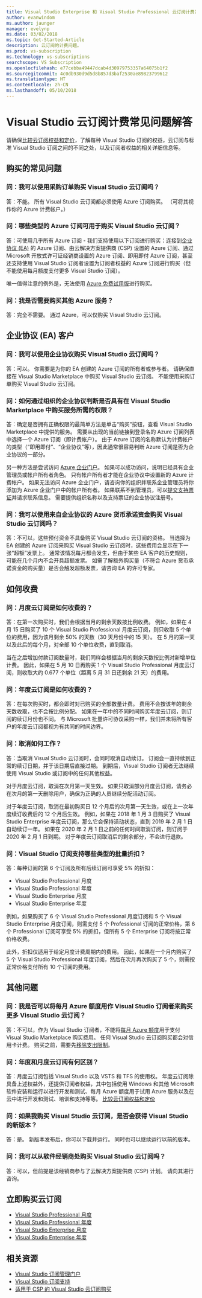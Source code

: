```yaml
---
title: Visual Studio Enterprise 和 Visual Studio Professional 云订阅计费常见问题解答
author: evanwindom
ms.author: jaunger
manager: evelynp
ms.date: 03/02/2018
ms.topic: Get-Started-Article
description: 云订阅的计费问题。
ms.prod: vs-subscription
ms.technology: vs-subscriptions
searchscope: VS Subscription
ms.openlocfilehash: e77cebba49447dcab4d30979753357a64075b1f2
ms.sourcegitcommit: 4c0db930d9d5d8b857d3baf2530ae89823799612
ms.translationtype: HT
ms.contentlocale: zh-CN
ms.lasthandoff: 05/10/2018
---
```

# <a name="visual-studio-cloud-subscriptions-billing-faq"></a>Visual Studio 云订阅计费常见问题解答
请确保[比较云订阅权益和定价](https://www.visualstudio.com/vs/pricing/)，了解每种 Visual Studio 订阅的权益，云订阅与标准 Visual Studio 订阅之间的不同之处，以及订阅者权益的相关详细信息等。

## <a name="general-purchasing-questions"></a>购买的常见问题

### <a name="q-can-i-buy-visual-studio-cloud-subscriptions-using-a-purchase-order"></a>问：我可以使用采购订单购买 Visual Studio 云订阅吗？
答：不能。 所有 Visual Studio 云订阅都必须使用 Azure 订阅购买。 （可将其视作你的 Azure 计费帐户。）

### <a name="q-what-types-of-azure-subscriptions-can-be-used-to-buy-visual-studio-cloud-subscriptions"></a>问：哪些类型的 Azure 订阅可用于购买 Visual Studio 云订阅？
答：可使用几乎所有 Azure 订阅 - 我们支持使用以下订阅进行购买：连接到[企业协议 (EA)](https://azure.microsoft.com/pricing/enterprise-agreement/) 的 Azure 订阅、由云解决方案提供商 (CSP) 设置的 Azure 订阅、通过 Microsoft 开放式许可证经销商设置的 Azure 订阅、即用即付 Azure 订阅，甚至还支持使用 Visual Studio 订阅者设置为订阅者权益的 Azure 订阅进行购买（但不能使用每月额度支付更多 Visual Studio 订阅）。

唯一值得注意的例外是，无法使用 [Azure 免费试用版](https://azure.microsoft.com/pricing/free-trial/)进行购买。

### <a name="q-am-i-required-to-buy-other-azure-services"></a>问：我是否需要购买其他 Azure 服务？
答：完全不需要。 通过 Azure，可以仅购买 Visual Studio 云订阅。 

## <a name="enterprise-agreement-ea-customers"></a>企业协议 (EA) 客户

### <a name="q-can-i-use-an-enterprise-agreement-to-buy-visual-studio-cloud-subscriptions"></a>问：我可以使用企业协议购买 Visual Studio 云订阅吗？

答：可以。 你需要是为你的 EA 创建的 Azure 订阅的所有者或参与者。 请确保直接在 Visual Studio Marketplace 中购买 Visual Studio 云订阅。 不能使用采购订单购买 Visual Studio 云订阅。 

### <a name="q-how-can-i-tell-whether-i-have-the-necessary-privileges-to-buy-services-in-the-visual-studio-marketplace-through-my-organizations-enterprise-agreement"></a>问：如何通过组织的企业协议判断是否具有在 Visual Studio Marketplace 中购买服务所需的权限？

答：确定是否拥有正确权限的最简单方法是单击“购买”按钮，查看 Visual Studio Marketplace 中提供的服务。 需要从出现的当前链接到登录名的 Azure 订阅列表中选择一个 Azure 订阅（即计费帐户）。 由于 Azure 订阅的名称默认为计费帐户的类型（“即用即付”、“企业协议”等），因此通常很容易判断 Azure 订阅是否为企业协议的一部分。

另一种方法是尝试访问 [Azure 企业门户](http://ea.azure.com)。  如果可以成功访问，说明已经具有企业管理员或帐户所有者角色。 只有帐户所有者才能在企业协议中设置新的 Azure 计费帐户。 如果无法访问 Azure 企业门户，请咨询你的组织并联系企业管理员将你添加为 Azure 企业门户中的帐户所有者。  如果联系不到管理员，可以[提交支持票证](http://aka.ms/AzureEntSupport)并请求联系信息。  需要提供组织名称以及支持票证的企业协议注册号。

### <a name="q-can-i-use-the-azure-monetary-commitment-funds-from-my-enterprise-agreement-to-buy-visual-studio-cloud-subscriptions"></a>问：我可以使用来自企业协议的 Azure 货币承诺资金购买 Visual Studio 云订阅吗？

答：不可以，这些预付资金不具备购买 Visual Studio 云订阅的资格。 当选择为 EA 创建的 Azure 订阅来购买 Visual Studio 云订阅时，这些费用会显示在下一张“超额”发票上。 通常该情况每月都会发生，但由于某些 EA 客户的历史规则，可能在几个月内不会开具超额发票。 如需了解额外购买量（不符合 Azure 货币承诺资金的购买量）是否会触发超额发票，请咨询 EA 的许可专家。

## <a name="how-charges-are-processed"></a>如何收费

### <a name="q-how-are-monthly-cloud-subscription-charges-processed"></a>问：月度云订阅是如何收费的？
答：在第一次购买时，我们会根据当月的剩余天数按比例收费。 例如，如果在 4 月 15 日购买了 10 个 Visual Studio Professional 月度云订阅，则只收取 5 个单位的费用，因为该月剩余 50% 的天数（30 天月份中的 15 天）。 在 5 月的第一天以及此后的每个月，对全部 10 个单位收费，直到取消。

当在之后增加付款订阅数量时，我们同样会根据当月的剩余天数按比例对新增单位计费。 因此，如果在 5 月 10 日再购买 1 个 Visual Studio Professional 月度云订阅，则收取大约 0.677 个单位（距离 5 月 31 日还剩余 21 天）的费用。 

### <a name="q-how-are-annual-cloud-subscription-charges-processed"></a>问：年度云订阅是如何收费的？
答：在每次购买时，都会即时对已购买的全部数量计费。 费用不会按该年的剩余天数收取，也不会按比例分配。 如果在一年中的不同时间购买年度云订阅，则订阅的续订月份也不同。 与 Microsoft 批量许可协议采购一样，我们并未将所有客户的年度云订阅都视为有共同的时间边界。

### <a name="q-how-do-cancelations-work"></a>问：取消如何工作？
答：当取消 Visual Studio 云订阅时，会同时取消自动续订。 订阅会一直持续到正常的续订日期，并于该日期后直接过期。 到期后，Visual Studio 订阅者无法继续使用 Visual Studio 或订阅中的任何其他权益。

对于月度云订阅，取消在次月第一天生效。 如果只取消部分月度云订阅，请务必在次月的第一天删除用户，确保为正确的人员继续分配活动订阅。

对于年度云订阅，取消在最初购买日 12 个月后的次月第一天生效，或在上一次年度续订收费后的 12 个月后生效。 例如，如果在 2018 年 1 月 3 日购买了 Visual Studio Enterprise 年度云订阅，那么它会保持活动状态，直到 2019 年 2 月 1 日自动续订一年。 如果在 2020 年 2 月 1 日之前的任何时间取消订阅，则订阅于 2020 年 2 月 1 日到期。 对于年度云订阅取消后的剩余部分，不会进行退款。

### <a name="q-what-kind-of-volume-discounts-are-available-for-visual-studio-subscriptions"></a>问：Visual Studio 订阅支持哪些类型的批量折扣？

答：每种订阅的第 6 个订阅及所有后续订阅可享受 5% 的折扣：

* Visual Studio Professional 月度
* Visual Studio Professional 年度
* Visual Studio Enterprise 月度
* Visual Studio Enterprise 年度

例如，如果购买了 6 个 Visual Studio Professional 月度订阅和 5 个 Visual Studio Enterprise 月度订阅，则需支付 5 个 Professional 订阅的正常价格，第 6 个 Professional 订阅可享受 5% 的折扣，但所有 5 个 Enterprise 订阅将按正常价格收费。

此外，折扣仅适用于给定月度计费周期内的费用。 因此，如果在一个月内购买了 5 个 Visual Studio Professional 年度订阅，然后在次月再次购买了 5 个，则需按正常价格支付所有 10 个订阅的费用。

## <a name="other-questions"></a>其他问题

### <a name="q-can-i-use-the-monthly-azure-credits-as-a-visual-studio-subscriber-to-buy-more-visual-studio-cloud-subscriptions"></a>问：我是否可以将每月 Azure 额度用作 Visual Studio 订阅者来购买更多 Visual Studio 云订阅？

答：不可以，作为 Visual Studio 订阅者，不能将[每月 Azure 额度](https://azure.microsoft.com/pricing/member-offers/credit-for-visual-studio-subscribers/)用于支付 Visual Studio Marketplace 购买费用。 任何 Visual Studio 云订阅购买都会对信用卡计费。
购买之前，需要先[移除支出限制](https://azure.microsoft.com/pricing/spending-limits/)。

### <a name="q-whats-the-difference-between-annual-and-monthly-cloud-subscriptions"></a>问：年度和月度云订阅有何区别？

答：月度云订阅包括 Visual Studio 以及 VSTS 和 TFS 的使用权。 年度云订阅除具备上述权益外，还提供订阅者权益，其中包括使用 Windows 和其他 Microsoft 软件安装和运行以进行开发和测试、每月 Azure 额度用于试用 Azure 服务以及在云中进行开发和测试、培训和支持等等。 
[比较云订阅权益和定价](https://www.visualstudio.com/vs/pricing/)

### <a name="q-do-i-get-new-versions-of-visual-studio-if-i-buy-a-visual-studio-cloud-subscription"></a>问：如果我购买 Visual Studio 云订阅，是否会获得 Visual Studio 的新版本？

答：是。 新版本发布后，你可以下载并运行。 同时也可以继续运行以前的版本。 

### <a name="q-can-i-buy-visual-studio-cloud-subscriptions-from-my-software-reseller"></a>问：我可以从软件经销商处购买 Visual Studio 云订阅吗？

答：可以，但前提是该经销商参与了云解决方案提供商 (CSP) 计划。 请向其进行咨询。

## <a name="buy-cloud-subscriptions-now"></a>立即购买云订阅

* [Visual Studio Professional 月度](https://marketplace.visualstudio.com/items?itemName=ms.vs-professional-monthly)
* [Visual Studio Professional 年度](https://marketplace.visualstudio.com/items?itemName=ms.vs-professional-annual)
* [Visual Studio Enterprise 月度](https://marketplace.visualstudio.com/items?itemName=ms.vs-enterprise-monthly)
* [Visual Studio Enterprise 年度](https://marketplace.visualstudio.com/items?itemName=ms.vs-enterprise-annual)

## <a name="related-resources"></a>相关资源

* [Visual Studio 订阅管理门户](https://manage.visualstudio.com/)
* [Visual Studio 订阅支持](https://www.visualstudio.com/vs/support/)
* [适用于 CSP 的 Visual Studio 云订阅购买](vscloud-csp.md)